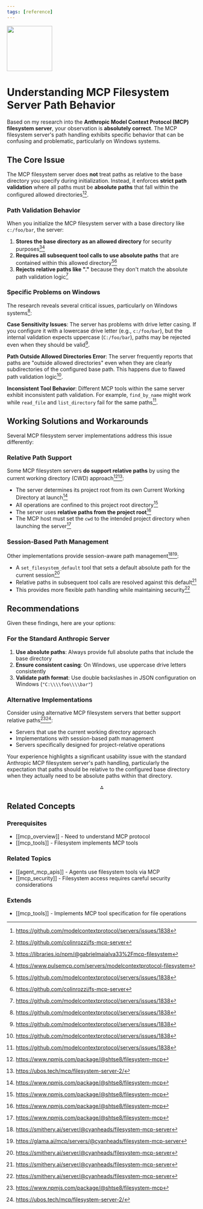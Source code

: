 ```yaml
---
tags: [reference]
---
```

<img src="https://r2cdn.perplexity.ai/pplx-full-logo-primary-dark%402x.png" class="logo" width="120"/>

# Understanding MCP Filesystem Server Path Behavior

Based on my research into the **Anthropic Model Context Protocol (MCP) filesystem server**, your observation is **absolutely correct**. The MCP filesystem server's path handling exhibits specific behavior that can be confusing and problematic, particularly on Windows systems.

## The Core Issue

The MCP filesystem server does **not** treat paths as relative to the base directory you specify during initialization. Instead, it enforces **strict path validation** where all paths must be **absolute paths** that fall within the configured allowed directories[^1][^2].

### Path Validation Behavior

When you initialize the MCP filesystem server with a base directory like `c:/foo/bar`, the server:

1. **Stores the base directory as an allowed directory** for security purposes[^3][^4]
2. **Requires all subsequent tool calls to use absolute paths** that are contained within this allowed directory[^1][^2]
3. **Rejects relative paths like "."** because they don't match the absolute path validation logic[^1]

### Specific Problems on Windows

The research reveals several critical issues, particularly on Windows systems[^1]:

**Case Sensitivity Issues**: The server has problems with drive letter casing. If you configure it with a lowercase drive letter (e.g., `c:/foo/bar`), but the internal validation expects uppercase (`C:/foo/bar`), paths may be rejected even when they should be valid[^1].

**Path Outside Allowed Directories Error**: The server frequently reports that paths are "outside allowed directories" even when they are clearly subdirectories of the configured base path. This happens due to flawed path validation logic[^1].

**Inconsistent Tool Behavior**: Different MCP tools within the same server exhibit inconsistent path validation. For example, `find_by_name` might work while `read_file` and `list_directory` fail for the same paths[^1].

## Working Solutions and Workarounds

Several MCP filesystem server implementations address this issue differently:

### Relative Path Support

Some MCP filesystem servers **do support relative paths** by using the current working directory (CWD) approach[^5][^6]:

- The server determines its project root from its own Current Working Directory at launch[^5]
- All operations are confined to this project root directory[^5]
- The server uses **relative paths from the project root**[^5]
- The MCP host must set the `cwd` to the intended project directory when launching the server[^5]



### Session-Based Path Management

Other implementations provide session-aware path management[^7][^8]:

- A `set_filesystem_default` tool that sets a default absolute path for the current session[^7]
- Relative paths in subsequent tool calls are resolved against this default[^7]
- This provides more flexible path handling while maintaining security[^7]



## Recommendations

Given these findings, here are your options:

### For the Standard Anthropic Server

1. **Use absolute paths**: Always provide full absolute paths that include the base directory
2. **Ensure consistent casing**: On Windows, use uppercase drive letters consistently
3. **Validate path format**: Use double backslashes in JSON configuration on Windows (`"C:\\\\foo\\\\bar"`)

### Alternative Implementations

Consider using alternative MCP filesystem servers that better support relative paths[^5][^6]:

- Servers that use the current working directory approach
- Implementations with session-based path management
- Servers specifically designed for project-relative operations

Your experience highlights a significant usability issue with the standard Anthropic MCP filesystem server's path handling, particularly the expectation that paths should be relative to the configured base directory when they actually need to be absolute paths within that directory.

<div style="text-align: center">⁂</div>

[^1]: https://github.com/modelcontextprotocol/servers/issues/1838

[^2]: https://github.com/colinrozzi/fs-mcp-server

[^3]: https://libraries.io/npm/@gabrielmaialva33%2Fmcp-filesystem

[^4]: https://www.pulsemcp.com/servers/modelcontextprotocol-filesystem

[^5]: https://www.npmjs.com/package/@shtse8/filesystem-mcp

[^6]: https://ubos.tech/mcp/filesystem-server-2/

[^7]: https://smithery.ai/server/@cyanheads/filesystem-mcp-server

[^8]: https://glama.ai/mcp/servers/@cyanheads/filesystem-mcp-server

[^9]: https://www.anthropic.com/news/model-context-protocol

[^10]: https://mindsdb.com/unified-model-context-protocol-mcp-server-for-file-systems

[^11]: https://www.reddit.com/r/ClaudeAI/comments/1h4yvep/mcp_filesystem_is_magic/

[^12]: https://github.com/bsmi021/mcp-filesystem-server/blob/main/README.md

[^13]: https://www.infoq.com/news/2024/12/anthropic-model-context-protocol/

[^14]: https://docs.anthropic.com/en/docs/mcp

[^15]: https://milvus.io/ai-quick-reference/what-is-the-recommended-filefolder-structure-for-an-model-context-protocol-mcp-server-project

[^16]: https://generativeai.pub/game-changing-news-from-anthropic-b275f99202ff?gi=245d3672ff8e

[^17]: https://aembit.io/blog/how-to-enable-filesystem-support-in-model-context-protocol-mcp/

[^18]: https://dev.to/furudo_erika_7633eee4afa5/how-to-use-local-filesystem-mcp-server-363e

[^19]: https://www.npmjs.com/package/@gabrielmaialva33/mcp-filesystem

[^20]: https://www.youtube.com/watch?v=Bm7dRZJ3uBc

[^21]: https://cymulate.com/blog/cve-2025-53109-53110-escaperoute-anthropic/

[^22]: https://github.com/MarcusJellinghaus/mcp_server_filesystem

[^23]: https://securityboulevard.com/2025/04/how-to-enable-filesystem-support-in-model-context-protocol-mcp/

[^24]: https://www.youtube.com/watch?v=8qcH9tboULU

[^25]: https://mcpservers.org/servers/modelcontextprotocol/filesystem

[^26]: https://glama.ai/mcp/servers/@safurrier/mcp-filesystem

[^27]: https://www.reddit.com/r/ClaudeAI/comments/1jol3fg/mcp_filesystem_configuration_throwing_errors/

[^28]: https://github.com/mark3labs/mcp-filesystem-server

[^29]: https://playbooks.com/mcp/cyanheads-filesystem

[^30]: https://modelcontextprotocol.io/quickstart/user

[^31]: https://app.studyraid.com/en/read/23716/957084/local-file-access-and-manipulation

[^32]: https://github.com/sylphxltd/filesystem-mcp

[^33]: https://www.youtube.com/watch?v=9_6CDKmxumI

[^34]: https://lobehub.com/mcp/vladesv-file-system-mcp-server

[^35]: https://pkg.go.dev/github.com/labring/aiproxy/mcp-servers/local/filesystem

[^36]: https://mcp.so/server/filesystem-mcp-server/cyanheads

[^37]: https://www.youtube.com/watch?v=lPSTbb1u5pY

[^38]: https://www.reddit.com/r/mcp/comments/1l14x78/how_get_the_correct_current_work_directory_in_mcp/

[^39]: https://zenn.dev/yutti/articles/mcp-in-user-scope

[^40]: https://github.com/Adfin-Engineering/mcp-server-adfin/blob/main/filesystem.py

[^41]: https://github.com/modelcontextprotocol/servers/issues/447

[^42]: https://dev.classmethod.jp/articles/anthropic-model-context-protocol-clean-up-folder/

[^43]: https://en.wikipedia.org/wiki/Current_working_directory

[^44]: https://gist.github.com/resolutionathens/2c47fda912fa414e774bfc0f5416b004

[^45]: https://stackoverflow.com/questions/2868680/what-is-a-cross-platform-way-to-get-the-current-directory/2868729

[^46]: https://libraries.io/go/github.com%2Fmark3labs%2Fmcp-filesystem-server

[^47]: https://www.reddit.com/r/ClaudeAI/comments/1h7bygl/how_to_change_the_path_of_local_memory_for_mcp/

[^48]: https://forum.cursor.com/t/how-get-the-correct-current-work-directory-in-mcp-server/99215

[^49]: https://www.youtube.com/watch?v=chULivV92Eo

[^50]: https://subscription.packtpub.com/book/programming/9781788390637/9/ch09lvl1sec82/managing-the-current-working-directory

[^51]: https://dev.to/codecowboydotio/creating-an-mcp-server-with-anthropic-3m87

## Related Concepts

### Prerequisites
- [[mcp_overview]] - Need to understand MCP protocol
- [[mcp_tools]] - Filesystem implements MCP tools

### Related Topics
- [[agent_mcp_apis]] - Agents use filesystem tools via MCP
- [[mcp_security]] - Filesystem access requires careful security considerations

### Extends
- [[mcp_tools]] - Implements MCP tool specification for file operations